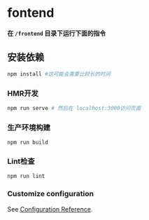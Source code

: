 # fontend

**在 `/frontend` 目录下运行下面的指令**
## 安装依赖
```bash
npm install #这可能会需要比较长的时间
```

### HMR开发
```bash
npm run serve # 然后在 localhost:3000访问页面
```

### 生产环境构建
```
npm run build
```

### Lint检查
```
npm run lint
```

### Customize configuration
See [Configuration Reference](https://cli.vuejs.org/config/).
